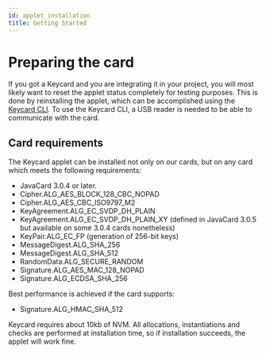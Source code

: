 ```yaml
---
id: applet_installation
title: Getting Started
---
```


# Preparing the card

If you got a Keycard and you are integrating it in your project, you will most likely want to reset the applet status completely for testing purposes. This is done by reinstalling the applet, which can be accomplished using the [Keycard CLI](https://github.com/status-im/keycard-cli). To use  the Keycard CLI, a USB reader is needed to be able to communicate with the card.

## Card requirements

The Keycard applet can be installed not only on our cards, but on any card which meets the following requirements:

* JavaCard 3.0.4 or later.
* Cipher.ALG_AES_BLOCK_128_CBC_NOPAD
* Cipher.ALG_AES_CBC_ISO9797_M2
* KeyAgreement.ALG_EC_SVDP_DH_PLAIN
* KeyAgreement.ALG_EC_SVDP_DH_PLAIN_XY (defined in JavaCard 3.0.5 but available on some 3.0.4 cards nonetheless)
* KeyPair.ALG_EC_FP (generation of 256-bit keys)
* MessageDigest.ALG_SHA_256
* MessageDigest.ALG_SHA_512
* RandomData.ALG_SECURE_RANDOM
* Signature.ALG_AES_MAC_128_NOPAD
* Signature.ALG_ECDSA_SHA_256

Best performance is achieved if the card supports:

* Signature.ALG_HMAC_SHA_512

Keycard requires about 10kb of NVM. All allocations, instantiations and checks are performed at installation time, so if installation succeeds, the applet will work fine.

